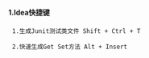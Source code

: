 #### 1.Idea快捷键

  ```
   1.生成Junit测试类文件 Shift + Ctrl + T  
   
   2.快速生成Get Set方法 Alt + Insert
  ```

